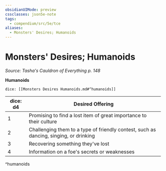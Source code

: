 ```yaml
---
obsidianUIMode: preview
cssclasses: json5e-note
tags:
  - compendium/src/5e/tce
aliases:
  - Monsters' Desires; Humanoids
---
```

# Monsters' Desires; Humanoids
*Source: Tasha's Cauldron of Everything p. 148* 

**Humanoids**

`dice: [[Monsters Desires Humanoids.md#^humanoids]]`

| dice: d4 | Desired Offering |
|----------|------------------|
| 1 | Promising to find a lost item of great importance to their culture |
| 2 | Challenging them to a type of friendly contest, such as dancing, singing, or drinking |
| 3 | Recovering something they've lost |
| 4 | Information on a foe's secrets or weaknesses |
^humanoids

